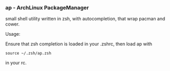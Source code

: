 ### ap - ArchLinux PackageManager ###

small shell utility written in zsh, with autocompletion, that wrap pacman and
cower.

Usage:

Ensure that zsh completion is loaded in your .zshrc, then load ap with

    source ~/.zsh/ap.zsh

in your rc.

